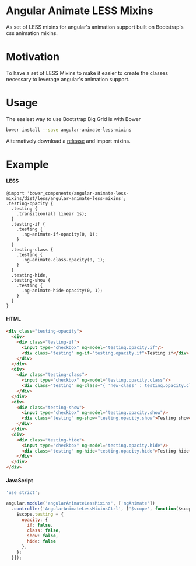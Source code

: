 Angular Animate LESS Mixins
===========================

As set of LESS mixins for angular's animation support built on Bootstrap's css animation mixins.

Motivation
==========
To have a set of LESS Mixins to make it easier to create the classes necessary to leverage angular's animation support.

Usage
=====
The easiest way to use Bootstrap Big Grid is with Bower
```bash
bower install --save angular-animate-less-mixins
```

Alternatively download a [release](https://github.com/BenWhitehead/angular-animate-less-mixins/releases) and import mixins.

Example
=======
#### LESS
```less
@import 'bower_components/angular-animate-less-mixins/dist/less/angular-animate-less-mixins';
.testing-opacity {
  .testing {
    .transition(all linear 1s);
  }
  .testing-if {
    .testing {
      .ng-animate-if-opacity(0, 1);
    }
  }
  .testing-class {
    .testing {
      .ng-animate-class-opacity(0, 1);
    }
  }
  .testing-hide,
  .testing-show {
    .testing {
      .ng-animate-hide-opacity(0, 1);
    }
  }
}
```
#### HTML
```html
<div class="testing-opacity">
  <div>
    <div class="testing-if">
      <input type="checkbox" ng-model="testing.opacity.if"/>
      <div class="testing" ng-if="testing.opacity.if">Testing if</div>
    </div>
  </div>
  <div>
    <div class="testing-class">
      <input type="checkbox" ng-model="testing.opacity.class"/>
      <div class="testing" ng-class="{ 'new-class' : testing.opacity.class }">Testing class</div>
    </div>
  </div>
  <div>
    <div class="testing-show">
      <input type="checkbox" ng-model="testing.opacity.show"/>
      <div class="testing" ng-show="testing.opacity.show">Testing show</div>
    </div>
  </div>
  <div>
    <div class="testing-hide">
      <input type="checkbox" ng-model="testing.opacity.hide"/>
      <div class="testing" ng-hide="testing.opacity.hide">Testing hide</div>
    </div>
  </div>
</div>
```
#### JavaScript
```js
'use strict';

angular.module('angularAnimateLessMixins', ['ngAnimate'])
  .controller('AngularAnimateLessMixinsCtrl', ['$scope', function($scope) {
    $scope.testing = {
      opacity: {
        if: false,
        class: false,
        show: false,
        hide: false
      },
    };
  }]);
```

